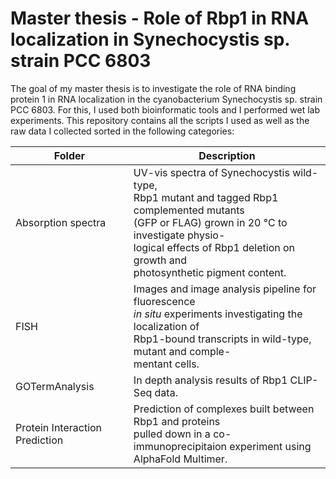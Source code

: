
# Master thesis - Role of Rbp1 in RNA localization in Synechocystis sp. strain PCC 6803

The goal of my master thesis is to investigate the role of RNA binding protein 1 in RNA localization in the cyanobacterium Synechocystis sp. strain PCC 6803. For this, I used both bioinformatic tools and I performed wet lab experiments. This repository contains all the scripts I used as well as the raw data I collected sorted in the following categories: 

| Folder | Description |
|--------------------------------|-----------------------------------------------------------------------------------------------------------------------------------------------------------------------------------------------------------------------------------------------|
| Absorption spectra             | UV-vis spectra of Synechocystis wild-type, <br>Rbp1 mutant and tagged Rbp1 complemented mutants <br>(GFP or FLAG) grown in 20 °C to investigate physio-<br>logical effects of Rbp1 deletion on growth and <br>photosynthetic pigment content. |
| FISH                           | Images and image analysis pipeline for fluorescence <br>*in situ* experiments investigating the localization of <br>Rbp1-bound transcripts in wild-type, mutant and comple-<br>mentant cells.                                                 |
| GOTermAnalysis                 | In depth analysis results of Rbp1 CLIP-Seq data.                                                                                                                                                                                              |
| Protein Interaction Prediction | Prediction of complexes built between Rbp1 and proteins <br>pulled down in a co-immunoprecipitaion experiment using <br>AlphaFold Multimer.                                                                                                   |